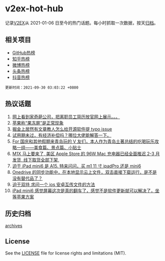 # v2ex-hot-hub

 记录[V2EX](https://www.v2ex.com/)从 2021-01-06 日至今的热门话题。每小时抓取一次数据，按天[归档](archives)。
 
 ## 相关项目

- [GitHub热榜](https://github.com/snaildev/github-hot-hub)
- [知乎热榜](https://github.com/snaildev/zhihu-hot-hub)
- [微博热榜](https://github.com/snaildev/weibo-hot-hub)
- [头条热榜](https://github.com/snaildev/toutiao-hot-hub)
- [抖音热榜](https://github.com/snaildev/douyin-hot-hub)


 `更新时间：2021-09-30 03:03:22 +0800`

## 热议话题

1. [网上看到家奇葩公司，把离职员工简历放官网上展示。。。](https://www.v2ex.com/t/805110)
1. [苹果称“果冻屏”是正常现象](https://www.v2ex.com/t/805029)
1. [掘金上居然有文章教人怎么给开源软件提 typo issue](https://www.v2ex.com/t/805079)
1. [试用期未过，有经济补偿吗？哪位大佬能解答一下。](https://www.v2ex.com/t/805030)
1. [For 国庆和其他假期来青岛玩的 V 友们，本人作为青岛土著总结的吃喝玩乐攻略一组——美食篇、景点篇、小贴士](https://www.v2ex.com/t/805136)
1. [M1X 马上要来了, 美区 Apple Store 的 96W Mac 充电器已经全面推迟 2-3 月发货, 线下取货全部下架,](https://www.v2ex.com/t/805132)
1. [迫于 iPad mini6 是 A15. 特来问问，买 m1 11 寸 ipadPro 还是 mini6](https://www.v2ex.com/t/805048)
1. [Onedrive 的同步功能中，在本地显示云上文件，双击直接下载运行，是不是没有替代品了？](https://www.v2ex.com/t/805073)
1. [迫于双持 求问一个 ios 安卓互传文件的方法](https://www.v2ex.com/t/805130)
1. [iPad mini6 感觉屏幕这次是真的翻车了，感觉不是软件更新就可以解决了，坐等苹果方案](https://www.v2ex.com/t/805039)

## 历史归档

[archives](archives)

## License

See the [LICENSE](LICENSE) file for license rights and limitations (MIT).
